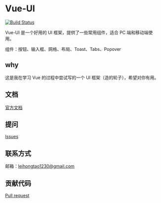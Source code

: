 # Vue-UI

[![Build Status](https://travis-ci.org/Ieeebruce/VUE-wheels.svg?branch=master)](https://travis-ci.org/Ieeebruce/VUE-wheels)

Vue-UI 是一个好用的 UI 框架，提供了一些常用组件，适合 PC 端和移动端使用。

组件：按钮、输入框、网格、布局、Toast、Tabs、Popover

## why 

这是我在学习 Vue 的过程中尝试写的一个 UI 框架（造的轮子），希望对你有用。

## 文档
[官方文档](https://ieeebruce.github.io/VUE-wheels/)
## 提问
[Issues](https://github.com/ieeebruce/VUE-wheels/issues)
## 联系方式
邮箱：leihongtao1230@gmail.com
## 贡献代码
[Pull request](https://github.com/ieeebruce/VUE-wheels/pulls)